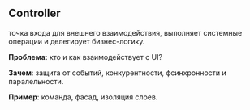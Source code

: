 ## Controller
точка входа для внешнего взаимодействия, выполняет системные операции и делегирует бизнес-логику.

**Проблема**: кто и как взаимодействует с UI?

**Зачем**: защита от событий, конкурентности, фсинхронности и паралельности.

**Пример**: команда, фасад, изоляция слоев.